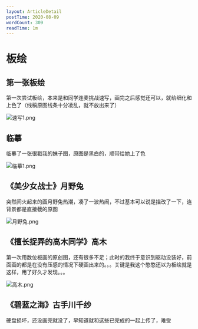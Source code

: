 ```yaml
---
layout: ArticleDetail
postTime: 2020-08-09
wordCount: 309
readTime: 1m
---
```


# 板绘

## 第一张板绘

第一次尝试板绘，本来是和同学连麦挑战速写，画完之后感觉还可以，就给细化和上色了（线稿原图线条十分凌乱，就不放出来了）

![速写1.png](https://i.loli.net/2020/09/15/SWkfqb4z3RLwpZP.png)



## 临摹

临摹了一张很戳我的妹子图，原图是黑白的，顺带给她上了色

![临摹1.png](https://i.loli.net/2020/09/15/9BpM1f64wqjJxsC.png)



## 《美少女战士》月野兔

突然间火起来的画月野兔热潮，凑了一波热闹，不过基本可以说是描改了一下，连背景都是直接截的原图

![月野兔.png](https://i.loli.net/2020/09/15/oDgViBeNLJp3QWC.png)



## 《擅长捉弄的高木同学》高木

第一次用数位板画的原创图，还有很多不足；此时的我终于意识到驱动没装好，前面画的都是在没有压感的情况下硬画出来的。。。关键是我这个憨憨还以为板绘就是这样，用了好久才发现。。。

![高木.png](https://i.loli.net/2020/09/15/SGOWkxBwdfyPl2Y.png)



## 《碧蓝之海》古手川千纱

硬盘损坏，还没画完就没了，早知道就和这些已完成的一起上传了，难受